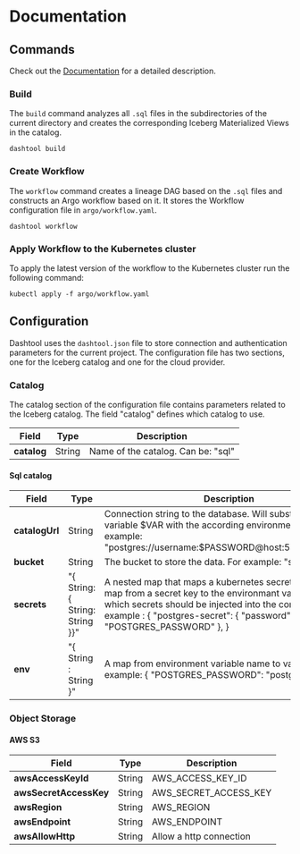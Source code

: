 # Documentation

## Commands

Check out the [Documentation](Documentation) for a detailed description.

### Build

The `build` command analyzes all `.sql` files in the subdirectories of the current directory and creates the corresponding Iceberg Materialized Views in the catalog.

```shell
dashtool build
```

### Create Workflow

The `workflow` command creates a lineage DAG based on the `.sql` files and constructs an Argo workflow based on it. It stores the Workflow configuration file in `argo/workflow.yaml`.

```shell
dashtool workflow
```

### Apply Workflow to the Kubernetes cluster

To apply the latest version of the workflow to the Kubernetes cluster run the following command:

```shell
kubectl apply -f argo/workflow.yaml
```

## Configuration

Dashtool uses the `dashtool.json` file to store connection and authentication parameters for the current project.
The configuration file has two sections, one for the Iceberg catalog and one for the cloud provider.

### Catalog

The catalog section of the configuration file contains parameters related to the Iceberg catalog.
The field "catalog" defines which catalog to use.

| Field | Type | Description |
| --- | --- | --- |
| **catalog** | String | Name of the catalog. Can be: "sql" |

#### Sql catalog

| Field | Type | Description |
| --- | --- | --- |
| **catalogUrl** | String | Connection string to the database. Will substitute any variable $VAR with the according environment variable. For example: "postgres://username:$PASSWORD@host:5432/database" |
| **bucket** | String | The bucket to store the data. For example: "s3://bucket" |
| **secrets** | "{ String: { String: String }}"| A nested map that maps a kubernetes secret name to a map from a secret key to the environmant variable. Defines which secrets should be injected into the containers. For example : { "postgres-secret": { "password": "POSTGRES_PASSWORD" }, }|
| **env** | "{ String : String }"| A map from environment variable name to value. For example: { "POSTGRES_PASSWORD": "postgres" }|

### Object Storage

#### AWS S3

| Field | Type | Description |
| --- | --- | --- |
| **awsAccessKeyId** | String | AWS_ACCESS_KEY_ID |
| **awsSecretAccessKey** | String | AWS_SECRET_ACCESS_KEY |
| **awsRegion** | String | AWS_REGION |
| **awsEndpoint** | String | AWS_ENDPOINT |
| **awsAllowHttp** | String | Allow a http connection |

